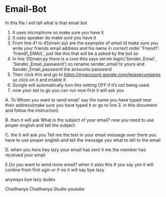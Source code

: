 # Email-Bot
In this file i will tell what is that email bot
1. It uses microphone so make sure you have it
2. It uses speaker do make sure you have it
3. From line 41 to 45(main.py) are the examples of email id make sure you write your friends email address and his name in correct order 'Friend1': 'friend1_EMAIL',
  just like this that will be a asked by the bot so 
4. In line 31(main.py there is a core thta says server.login('Sender_Email', 'Sender_Email_password') so rename sender_email to yours and Sender_Email_password 
 the acoounts password 
5. Then click this and go to https://myaccount.google.com/lesssecureapps so click on it and enable it
6. Google will automatically turn this setting OFF if it’s not being used.
7.  now your set to go you can run now first it will ask you
   
A. To Whom you want to send email' say the name you have 
      typed near their address(make sure you have typed it or go to line 3. in this document and follow the instruction)

B. then it will ask What is the subject of your email? now you need to use proper english and tell the subject.

C. the it will ask you Tell me the text in your email message over there you have to use proper english and tell the message you what to tell to the email

D. when you here hey lazy your email has sent it me the member has received your email 

E.Do you want to send more email? when it asks this if you say yes it will contine from first agin or if no it will say bye lazy

anyways bye lazy dudes

Chaithanya 
Chaithanya Studio youtube
